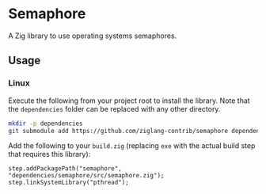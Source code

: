 # Semaphore

A Zig library to use operating systems semaphores.

## Usage

### Linux

Execute the following from your project root to install the library. Note that
the `dependencies` folder can be replaced with any other directory.

```sh
mkdir -p dependencies
git submodule add https://github.com/ziglang-contrib/semaphore dependencies/semaphore
```

Add the following to your `build.zig` (replacing `exe` with the actual build
step that requires this library):

```zig
step.addPackagePath("semaphore", "dependencies/semaphore/src/semaphore.zig");
step.linkSystemLibrary("pthread");
```

